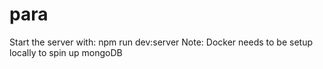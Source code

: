 # para
Start the server with: npm run dev:server
Note: Docker needs to be setup locally to spin up mongoDB 
